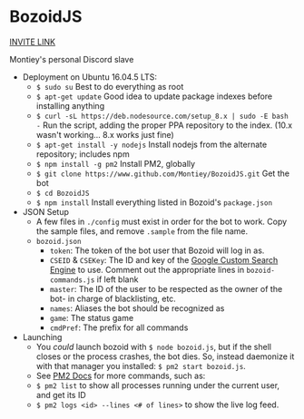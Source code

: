 # BozoidJS

[INVITE LINK](https://discordapp.com/oauth2/authorize?client_id=406249641139634178&scope=bot&permissions=8)

Montiey's personal Discord slave

* Deployment on Ubuntu 16.04.5 LTS:
	* `$ sudo su`	Best to do everything as root
	* `$ apt-get update`	Good idea to update package indexes before installing anything
	* `$ curl -sL https://deb.nodesource.com/setup_8.x | sudo -E bash -`	Run the script, adding the proper PPA repository to the index.	(10.x wasn't working... 8.x works just fine)
	* `$ apt-get install -y nodejs`	Install nodejs from the alternate repository; includes npm
	* `$ npm install -g pm2`	Install PM2, globally
	* `$ git clone https://www.github.com/Montiey/BozoidJS.git`	Get the bot
	* `$ cd BozoidJS`
	* `$ npm install`	Install everything listed in Bozoid's `package.json`
* JSON Setup
	* A few files in `./config` must exist in order for the bot to work. Copy the sample files, and remove `.sample` from the file name.
	* `bozoid.json`
		* `token`: The token of the bot user that Bozoid will log in as.
		* `CSEID` & `CSEKey`: The ID and key of the [Google Custom Search Engine](https://www.google.com/cse/) to use. Comment out the appropriate lines in `bozoid-commands.js` if left blank
		* `master`: The ID of the user to be respected as the owner of the bot- in charge of blacklisting, etc.
		* `names`: Aliases the bot should be recognized as
		* `game`: The status game
		* `cmdPref`: The prefix for all commands
* Launching
	* You *could* launch bozoid with `$ node bozoid.js`, but if the shell closes or the process crashes, the bot dies. So, instead daemonize it with that manager you installed: `$ pm2 start bozoid.js`.
	* See [PM2 Docs](http://pm2.keymetrics.io/docs/usage/pm2-doc-single-page/) for more commands, such as:
	* `$ pm2 list` to show all processes running under the current user, and get its ID
	* `$ pm2 logs <id> --lines <# of lines>` to show the live log feed.
